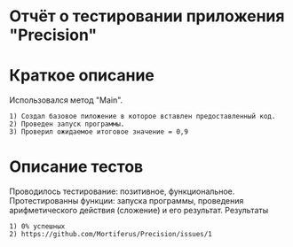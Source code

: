 # Отчёт о тестировании приложения "Precision"

# Краткое описание

Использовался метод "Main".

    1) Создал базовое пиложение в которое вставлен предоставленный код.
    2) Проведен запуск программы.
    3) Проверил ожидаемое итоговое значение = 0,9

# Описание тестов

Проводилось тестирование: позитивное, функциональное. Протестированны функции: запуска программы, проведения арифметического действия (сложение) и его результат.
Результаты

    1) 0% успешных 
    2) https://github.com/Mortiferus/Precision/issues/1

